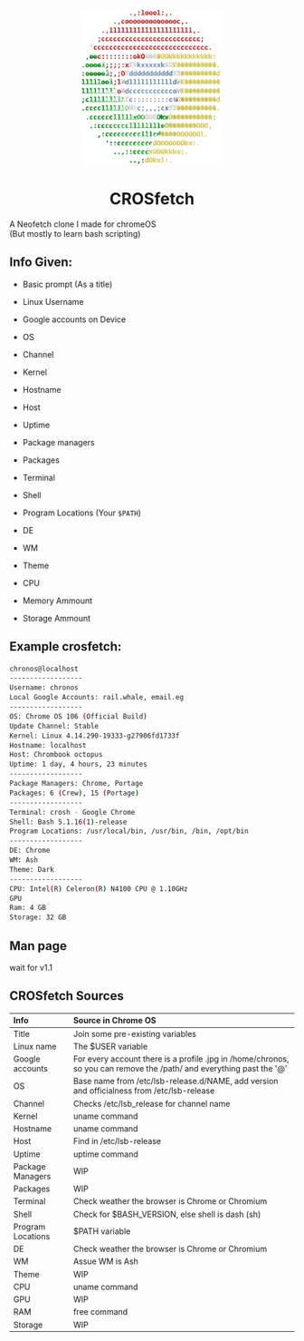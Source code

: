 <p align="center"><img src="/CROSfetch_Logo.png" alt="CROSfetch logo" />
<h1 align="center">CROSfetch</h1>

A Neofetch clone I made for chromeOS  
(But mostly to learn bash scripting)  

## Info Given:
 - Basic prompt (As a title)
 - Linux Username
 - Google accounts on Device
 - OS
 - Channel
 - Kernel
 - Hostname
 - Host
 - Uptime
 - Package managers
 - Packages
 - Terminal
 - Shell
 - Program Locations (Your ```$PATH```)
 - DE
 - WM
 - Theme
 - CPU
 
 - Memory Ammount
 - Storage Ammount


## Example crosfetch:
```bash
chronos@localhost
------------------
Username: chronos
Local Google Accounts: rail.whale, email.eg
------------------
OS: Chrome OS 106 (Official Build)
Update Channel: Stable
Kernel: Linux 4.14.290-19333-g27906fd1733f
Hostname: localhost
Host: Chrombook octopus
Uptime: 1 day, 4 hours, 23 minutes
------------------
Package Managers: Chrome, Portage
Packages: 6 (Crew), 15 (Portage)
------------------
Terminal: crosh - Google Chrome
Shell: Bash 5.1.16(1)-release
Program Locations: /usr/local/bin, /usr/bin, /bin, /opt/bin
------------------
DE: Chrome
WM: Ash
Theme: Dark
------------------
CPU: Intel(R) Celeron(R) N4100 CPU @ 1.10GHz
GPU
Ram: 4 GB
Storage: 32 GB 
```

## Man page
 wait for v1.1



## CROSfetch Sources

| Info | Source in Chrome OS |  
|:---|:---|
| Title | Join some pre-existing variables |
| Linux name | The $USER variable |
| Google accounts | For every account there is a profile .jpg in /home/chronos, so you can remove the /path/ and everything past the '@' |
| OS | Base name from /etc/lsb-release.d/NAME, add version and officialness from /etc/lsb-release |
| Channel | Checks /etc/lsb_release for channel name |
| Kernel | uname command |
| Hostname | uname command |
| Host | Find in /etc/lsb-release |
| Uptime | uptime command |
| Package Managers | WIP |
| Packages | WIP |
| Terminal | Check weather the browser is Chrome or Chromium |
| Shell | Check for $BASH_VERSION, else shell is dash (sh) |
| Program Locations | $PATH variable |
| DE | Check weather the browser is Chrome or Chromium |
| WM | Assue WM is Ash |
| Theme | WIP |
| CPU | uname command |
| GPU | WIP |
| RAM | free command |
| Storage | WIP |
